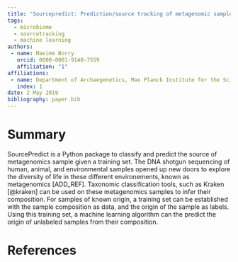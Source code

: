 ```yaml
---
title: 'Sourcepredict: Prediction/source tracking of metagenomic samples source using machine learning'
tags:
  - microbiome
  - sourcetracking
  - machine learning
authors:
 - name: Maxime Borry
   orcid: 0000-0001-9140-7559
   affiliation: "1"
affiliations:
 - name: Department of Archaegenetics, Max Planck Institute for the Science of Human Histoy, Jena, 07745, Germany
   index: 1
date: 2 May 2019
bibliography: paper.bib
---
```


# Summary

SourcePredict is a Python package to classify and predict the source of metagenomics sample given a training set.
The DNA shotgun sequencing of human, animal, and environmental samples opened up new doors to explore the diversity of life in these different environements, known as metagenomics [ADD_REF].
Taxonomic classification tools, such as Kraken [@kraken] can be used on these metagenomics samples to infer their composition.
For samples of known origin, a training set can be established with the sample composition as data, and the origin of the sample as labels.
Using this training set, a machine learning algorithm can the predict the origin of unlabeled samples from their composition.

# References
